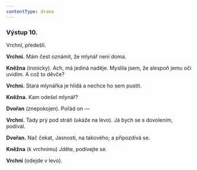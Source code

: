 ```yaml
---
contentType: drama
---
```


<section>

### Výstup 10.

Vrchní, předešlí.

</section>

<section>

**Vrchní.** Mám čest oznámit, že mlynář není doma.

**Kněžna** (ironicky). Ach, má jediná naděje. Myslila jsem, že alespoň jemu oči uvidím. A což to děvče?

**Vrchní.** Stará mlynářka je hlídá a nechce ho sem pustit.

**Kněžna.** Kam odešel mlynář? 

**Dvořan** (znepokojen). Pořád on — 

**Vrchní.** Tady prý pod stráň (ukáže na levo). Já bych se s dovolením, podíval.

**Dvořan.** Nač čekat, Jasnosti, na takového; a připozdívá se.

**Kněžna** (k vrchnímu) Jděte, podívejte se. 

**Vrchní** (odejde v levo).

</section>
